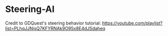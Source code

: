 # Steering-AI
 Credit to GDQuest's steering behavior tutorial: https://youtube.com/playlist?list=PLhqJJNjsQ7KFYRNAk9O95x8E4dJSdaheq
